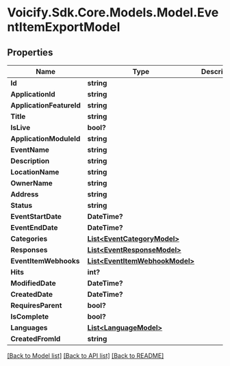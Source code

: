 # Voicify.Sdk.Core.Models.Model.EventItemExportModel
## Properties

Name | Type | Description | Notes
------------ | ------------- | ------------- | -------------
**Id** | **string** |  | [optional] 
**ApplicationId** | **string** |  | [optional] 
**ApplicationFeatureId** | **string** |  | [optional] 
**Title** | **string** |  | [optional] 
**IsLive** | **bool?** |  | [optional] 
**ApplicationModuleId** | **string** |  | [optional] 
**EventName** | **string** |  | [optional] 
**Description** | **string** |  | [optional] 
**LocationName** | **string** |  | [optional] 
**OwnerName** | **string** |  | [optional] 
**Address** | **string** |  | [optional] 
**Status** | **string** |  | [optional] 
**EventStartDate** | **DateTime?** |  | [optional] 
**EventEndDate** | **DateTime?** |  | [optional] 
**Categories** | [**List&lt;EventCategoryModel&gt;**](EventCategoryModel.md) |  | [optional] 
**Responses** | [**List&lt;EventResponseModel&gt;**](EventResponseModel.md) |  | [optional] 
**EventItemWebhooks** | [**List&lt;EventItemWebhookModel&gt;**](EventItemWebhookModel.md) |  | [optional] 
**Hits** | **int?** |  | [optional] 
**ModifiedDate** | **DateTime?** |  | [optional] 
**CreatedDate** | **DateTime?** |  | [optional] 
**RequiresParent** | **bool?** |  | [optional] 
**IsComplete** | **bool?** |  | [optional] 
**Languages** | [**List&lt;LanguageModel&gt;**](LanguageModel.md) |  | [optional] 
**CreatedFromId** | **string** |  | [optional] 

[[Back to Model list]](../README.md#documentation-for-models) [[Back to API list]](../README.md#documentation-for-api-endpoints) [[Back to README]](../README.md)

